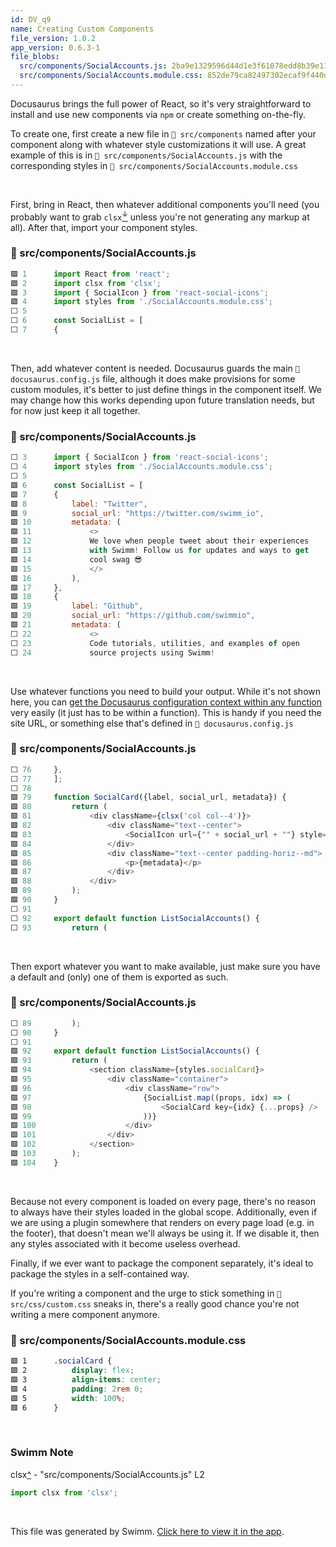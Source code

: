 ```yaml
---
id: DV_q9
name: Creating Custom Components
file_version: 1.0.2
app_version: 0.6.3-1
file_blobs:
  src/components/SocialAccounts.js: 2ba9e1329596d44d1e3f61078edd8b39e1131719
  src/components/SocialAccounts.module.css: 852de79ca82497302ecaf9f440d10f310dcc8c43
---
```


Docusaurus brings the full power of React, so it's very straightforward to install and use new components via `npm` or create something on-the-fly.

To create one, first create a new file in `📄 src/components` named after your component along with whatever style customizations it will use. A great example of this is in `📄 src/components/SocialAccounts.js` with the corresponding styles in `📄 src/components/SocialAccounts.module.css`

<br/>

First, bring in React, then whatever additional components you'll need (you probably want to grab `clsx`[<sup id="Z1PgI59">↓</sup>](#f-Z1PgI59) unless you're not generating any markup at all). After that, import your component styles.
<!-- NOTE-swimm-snippet: the lines below link your snippet to Swimm -->
### 📄 src/components/SocialAccounts.js
```javascript
🟩 1      import React from 'react';
🟩 2      import clsx from 'clsx';
🟩 3      import { SocialIcon } from 'react-social-icons';
🟩 4      import styles from './SocialAccounts.module.css';
⬜ 5      
⬜ 6      const SocialList = [
⬜ 7      {
```

<br/>

Then, add whatever content is needed. Docusaurus guards the main `📄 docusaurus.config.js` file, although it does make provisions for some custom modules, it's better to just define things in the component itself. We may change how this works depending upon future translation needs, but for now just keep it all together.
<!-- NOTE-swimm-snippet: the lines below link your snippet to Swimm -->
### 📄 src/components/SocialAccounts.js
```javascript
⬜ 3      import { SocialIcon } from 'react-social-icons';
⬜ 4      import styles from './SocialAccounts.module.css';
⬜ 5      
🟩 6      const SocialList = [
🟩 7      {
🟩 8          label: "Twitter",
🟩 9          social_url: "https://twitter.com/swimm_io",
🟩 10         metadata: (
🟩 11             <>
🟩 12             We love when people tweet about their experiences
🟩 13             with Swimm! Follow us for updates and ways to get
🟩 14             cool swag 😎
🟩 15             </>
🟩 16         ),
🟩 17     },
🟩 18     {
🟩 19         label: "Github",
🟩 20         social_url: "https://github.com/swimmio",
🟩 21         metadata: (
⬜ 22             <>
⬜ 23             Code tutorials, utilities, and examples of open
⬜ 24             source projects using Swimm!
```

<br/>

Use whatever functions you need to build your output. While it's not shown here, you can [get the Docusaurus configuration context within any function](https://docusaurus.io/docs/docusaurus-core#usedocusauruscontext) very easily (it just has to be within a function). This is handy if you need the site URL, or something else that's defined in `📄 docusaurus.config.js`
<!-- NOTE-swimm-snippet: the lines below link your snippet to Swimm -->
### 📄 src/components/SocialAccounts.js
```javascript
⬜ 76     },
⬜ 77     ];
⬜ 78     
🟩 79     function SocialCard({label, social_url, metadata}) {
🟩 80         return (
🟩 81             <div className={clsx('col col--4')}>
🟩 82                 <div className="text--center">
🟩 83                     <SocialIcon url={"" + social_url + ""} style={{height: 100, width: 100}} label={"" + label + ""} />
🟩 84                 </div>
🟩 85                 <div className="text--center padding-horiz--md">
🟩 86                     <p>{metadata}</p>
🟩 87                 </div>
🟩 88             </div>
🟩 89         );
🟩 90     }
⬜ 91     
⬜ 92     export default function ListSocialAccounts() {
⬜ 93         return (
```

<br/>

Then export whatever you want to make available, just make sure you have a default and (only) one of them is exported as such.
<!-- NOTE-swimm-snippet: the lines below link your snippet to Swimm -->
### 📄 src/components/SocialAccounts.js
```javascript
⬜ 89         );
⬜ 90     }
⬜ 91     
🟩 92     export default function ListSocialAccounts() {
🟩 93         return (
🟩 94             <section className={styles.socialCard}>
🟩 95                 <div className="container">
🟩 96                     <div className="row">
🟩 97                         {SocialList.map((props, idx) => (
🟩 98                             <SocialCard key={idx} {...props} />
🟩 99                         ))}
🟩 100                    </div>
🟩 101                </div>
🟩 102            </section>
🟩 103        );
🟩 104    }
```

<br/>

Because not every component is loaded on every page, there's no reason to always have their styles loaded in the global scope. Additionally, even if we are using a plugin somewhere that renders on every page load (e.g. in the footer), that doesn't mean we'll always be using it. If we disable it, then any styles associated with it become useless overhead.

Finally, if we ever want to package the component separately, it's ideal to package the styles in a self-contained way.

If you're writing a component and the urge to stick something in `📄 src/css/custom.css` sneaks in, there's a really good chance you're not writing a mere component anymore.
<!-- NOTE-swimm-snippet: the lines below link your snippet to Swimm -->
### 📄 src/components/SocialAccounts.module.css
```css
🟩 1      .socialCard {
🟩 2          display: flex;
🟩 3          align-items: center;
🟩 4          padding: 2rem 0;
🟩 5          width: 100%;
🟩 6      }
```

<br/>

<!-- THIS IS AN AUTOGENERATED SECTION. DO NOT EDIT THIS SECTION DIRECTLY -->
### Swimm Note

<span id="f-Z1PgI59">clsx</span>[^](#Z1PgI59) - "src/components/SocialAccounts.js" L2
```javascript
import clsx from 'clsx';
```

<br/>

This file was generated by Swimm. [Click here to view it in the app](https://app.swimm.io/#/repos/Z2l0aHViJTNBJTNBZG9jcy5zd2ltbS5pbyUzQSUzQXN3aW1taW8=/docs/DV_q9).